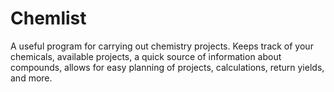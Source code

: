 # Chemlist
A useful program for carrying out chemistry projects. Keeps track of your chemicals, available projects, a quick source of information about compounds, allows for easy planning of projects, calculations, return yields, and more.
